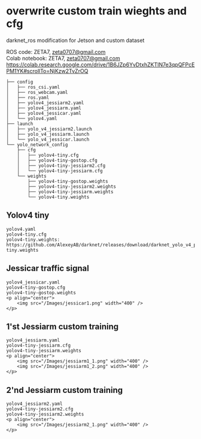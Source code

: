 # overwrite custom train wieghts and cfg
darknet_ros modification for Jetson and custom dataset

ROS code: ZETA7, zeta0707@gmail.com  
Colab notebook: ZETA7, zeta0707@gmail.com  
https://colab.research.google.com/drive/1B6JZp6YvDtxhZKTIN7e3qpQFPcEPM1YK#scrollTo=NjKzw2TvZrOQ

```
├── config
│   ├── ros_csi.yaml
│   ├── ros_webcam.yaml
│   ├── ros.yaml
│   ├── yolov4_jessiarm2.yaml
│   ├── yolov4_jessiarm.yaml
│   ├── yolov4_jessicar.yaml
│   └── yolov4.yaml
├── launch
│   ├── yolo_v4_jessiarm2.launch
│   ├── yolo_v4_jessiarm.launch
│   └── yolo_v4_jessicar.launch
└── yolo_network_config
    ├── cfg
    │   ├── yolov4-tiny.cfg
    │   ├── yolov4-tiny-gostop.cfg
    │   ├── yolov4-tiny-jessiarm2.cfg
    │   └── yolov4-tiny-jessiarm.cfg
    └── weights
        ├── yolov4-tiny-gostop.weights
        ├── yolov4-tiny-jessiarm2.weights
        ├── yolov4-tiny-jessiarm.weights
        └── yolov4-tiny.weights
```

## Yolov4 tiny 
```
yolov4.yaml   
yolov4-tiny.cfg   
yolov4-tiny.weights: https://github.com/AlexeyAB/darknet/releases/download/darknet_yolo_v4_pre/yolov4-tiny.weights   
```

## Jessicar traffic signal
```
yolov4_jessicar.yaml      
yolov4-tiny-gostop.cfg      
yolov4-tiny-gostop.weights    
<p align="center">
    <img src="/Images/jessicar1.png" width="400" />
</p>
```
## 1'st Jessiarm custom training
```
yolov4_jessiarm.yaml
yolov4-tiny-jessiarm.cfg   
yolov4-tiny-jessiarm.weights   
<p align="center">
    <img src="/Images/jessiarm1_1.png" width="400" />
    <img src="/Images/jessiarm1_2.png" width="400" />
</p>
```
## 2'nd Jessiarm custom training
```
yolov4_jessiarm2.yaml
yolov4-tiny-jessiarm2.cfg   
yolov4-tiny-jessiarm2.weights   
<p align="center">
    <img src="/Images/jessiarm2_1.png" width="400" />
</p>
```
